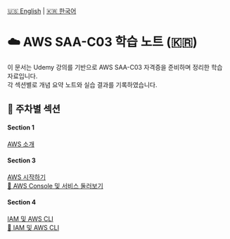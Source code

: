 [🇺🇸 English](#/README.md) | [🇰🇷 한국어](#/ko/README.md)

# ☁️ AWS SAA-C03 학습 노트 (🇰🇷)

이 문서는 Udemy 강의를 기반으로 AWS SAA-C03 자격증을 준비하며 정리한 학습 자료입니다.  
각 섹션별로 개념 요약 노트와 실습 결과를 기록하였습니다.

## 📅 주차별 섹션

<div class="weekly-section-container">

  <div class="weekly-section-card">
    <h4>Section 1</h4>
    <a href="#/ko/section1/notes.md">AWS 소개</a>
  </div>

  <div class="weekly-section-card">
    <h4>Section 3</h4>
    <a href="#/ko/section3/notes.md">AWS 시작하기</a><br>
    <a href="#/ko/section3/labs.md">🧪 AWS Console 및 서비스 둘러보기</a>
  </div>

  <div class="weekly-section-card">
    <h4>Section 4</h4>
    <a href="#/ko/section4/notes.md">IAM 및 AWS CLI</a><br>
    <a href="#/ko/section4/labs.md">🧪 IAM 및 AWS CLI</a>
  </div>

</div>

